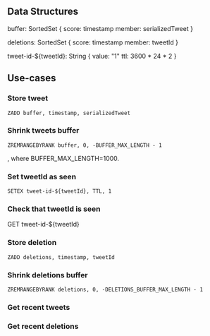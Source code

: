 ## Data Structures

buffer: SortedSet {
    score: timestamp
    member: serializedTweet
}

deletions: SortedSet {
    score: timestamp
    member: tweetId
}

tweet-id-${tweetId}: String {
    value: "1"
    ttl: 3600 * 24 * 2
}



## Use-cases

### Store tweet

```
ZADD buffer, timestamp, serializedTweet
```

### Shrink tweets buffer

```
ZREMRANGEBYRANK buffer, 0, -BUFFER_MAX_LENGTH - 1
```

, where BUFFER_MAX_LENGTH=1000.

### Set tweetId as seen

```
SETEX tweet-id-${tweetId}, TTL, 1
```

### Check that tweetId is seen

GET tweet-id-${tweetId}

### Store deletion

```
ZADD deletions, timestamp, tweetId
```

### Shrink deletions buffer

```
ZREMRANGEBYRANK deletions, 0, -DELETIONS_BUFFER_MAX_LENGTH - 1
```

### Get recent tweets

### Get recent deletions

